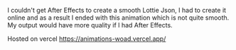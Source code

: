 I couldn't get After Effects to create a smooth Lottie Json, I had to create it online and as a result I ended with this animation which is not quite smooth. My output would have more quality if I had After Effects.



Hosted on vercel https://animations-woad.vercel.app/ 

